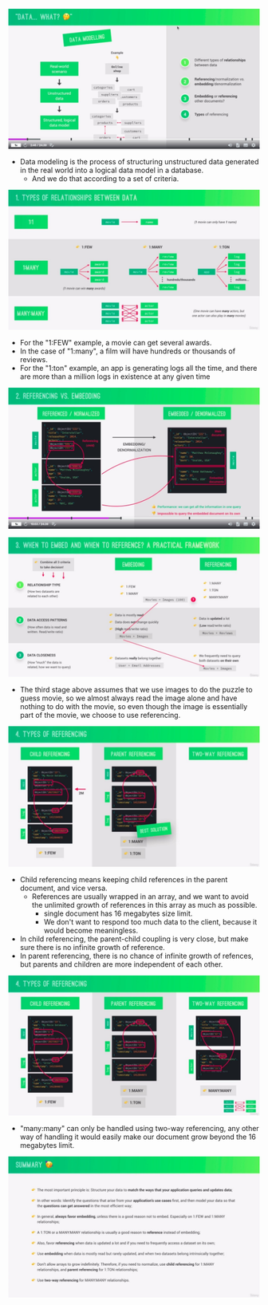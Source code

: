 ![Alt data... what?](pic/01.jpg)

- Data modeling is the process of structuring unstructured data generated in the real world into a logical data model in a database.
  - And we do that according to a set of criteria.

![Alt 1. types of relationships between data](pic/02.jpg)

- For the "1:FEW" example, a movie can get several awards.
- In the case of "1:many", a film will have hundreds or thousands of reviews.
- For the "1:ton" example, an app is generating logs all the time, and there are more than a million logs in existence at any given time

![Alt 2. referencing vs. embedding](pic/03.jpg)

![Alt 3. when to embed and when to reference? a practical framework](pic/04.jpg)

- The third stage above assumes that we use images to do the puzzle to guess movie, so we almost always read the image alone and have nothing to do with the movie, so even though the image is essentially part of the movie, we choose to use referencing.

![Alt 4. types of referencing - child/parent](pic/05.jpg)

- Child referencing means keeping child references in the parent document, and vice versa.
  - References are usually wrapped in an array, and we want to avoid the unlimited growth of references in this array as much as possible.
    - single document has 16 megabytes size limit.
    - We don't want to respond too much data to the client, because it would become meaningless.
- In child referencing, the parent-child coupling is very close, but make sure there is no infinite growth of reference.
- In parent referencing, there is no chance of infinite growth of refences, but parents and children are more independent of each other.

![Alt 4. types of referencing - two-way](pic/06.jpg)

- "many:many" can only be handled using two-way referencing, any other way of handling it would easily make our document grow beyond the 16 megabytes limit.

![Alt summary](pic/07.jpg)
